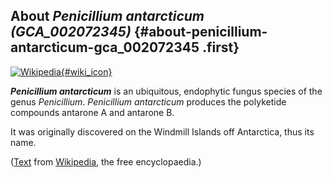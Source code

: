 About *Penicillium antarcticum (GCA\_002072345)* {#about-penicillium-antarcticum-gca_002072345 .first}
------------------------------------------------

[![Wikipedia](/img/wikipedia_logo_v2_en.png){#wiki_icon}](http://en.wikipedia.org/wiki/Penicillium_antarcticum)

***Penicillium antarcticum*** is an ubiquitous, endophytic fungus
species of the genus *Penicillium*. *Penicillium antarcticum* produces
the polyketide compounds antarone A and antarone B.

It was originally discovered on the Windmill Islands off Antarctica,
thus its name.

([Text](http://en.wikipedia.org/wiki/Penicillium_antarcticum) from
[Wikipedia](http://en.wikipedia.org/), the free encyclopaedia.)
